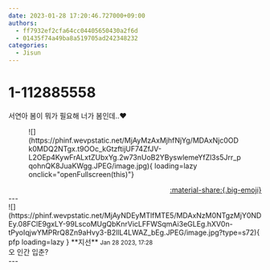 ```yaml
---
date: 2023-01-28 17:20:46.727000+09:00
authors:
  - ff7932ef2cfa64cc04405650430a2f6d
  - 01435f74a49ba8a519705ad242348232
categories:
  - Jisun
---
```


# 1-112885558

<div class="post-container" markdown="1">
<div class="content-container md-sidebar__scrollwrap" markdown="1">

서연아 봄이 뭐가 필요해 너가 봄인데..❤️
<figure markdown="1">
![](https://phinf.wevpstatic.net/MjAyMzAxMjhfNjYg/MDAxNjc0ODk0MDQ2NTgx.t9OOc_kGtzftijUF74ZfJV-L2OEp4KywFrALxtZUbxYg.2w73nUoB2YByswlemeYfZl3s5Jrr_pqohnQK8JuaKWgg.JPEG/image.jpg){ loading=lazy onclick="openFullscreen(this)"}
</figure>


</div>
</div>

<div style="text-align: right;" markdown="1">
<a href="https://weverse.io/fromis9/fanpost/1-112885558" style="text-align: right;">:material-share:{.big-emoji}</a>
</div>
---

<div class="comments-container md-sidebar__scrollwrap" markdown="1">
<div class="comment" markdown="1">
<div class='id-container' markdown="1">
![](https://phinf.wevpstatic.net/MjAyNDEyMTlfMTE5/MDAxNzM0NTgzMjY0NDEy.08FClE9gxLY-99LscoMUgQbKnrVicLFFWSqmAi3eGLEg.hXV0n-tPyoIqjwYMPRrQ8Zn9aHvy3-B2llL4LWAZ_bEg.JPEG/image.jpg?type=s72){ pfp loading=lazy }
**<span class="artist">지선</span>** <small>Jan 28 2023, 17:28</small><br>
</div>
<div class='comment-body' markdown="1">
오 인간 입춘?
</div>
</div>
</div>
---
